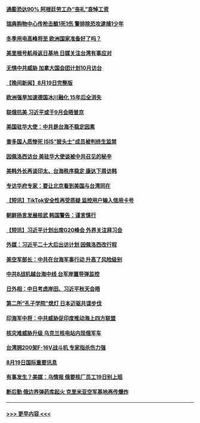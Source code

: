 #### [通膨恐达90% 阿根廷劳工办“丧礼”哀悼工资](../pages/prog202/a103507096.md?t=08201551) 
#### [瑞典购物中心传枪击酿1死1伤 警排除恐攻逮捕1少年](../pages/prog202/a103507077.md?t=08201551) 
#### [冬季用电高峰将至 欧洲国家准备好了吗？](../pages/prog202/a103507030.md?t=08201551) 
#### [美里根号航母返日基地 日媒关注台湾有事应对](../pages/prog202/a103506943.md?t=08201551) 
#### [无惧中共威胁 加拿大国会团计划10月访台](../pages/prog202/a103506947.md?t=08201551) 
#### [【晚间新闻】8月19日完整版](../pages/prog202/a103506911.md?t=08201551) 
#### [欧洲强旱加速德国冰川融化 15年后全消失](../pages/prog202/a103506802.md?t=08201551) 
#### [联俄抗美 习近平或于9月会晤普京](../pages/prog202/a103506798.md?t=08201551) 
#### [美国驻华大使：中共是台海不稳定因素](../pages/prog202/a103506794.md?t=08201551) 
#### [害多国人质惨死  ISIS“披头士”成员被判终生监禁](../pages/prog202/a103506633.md?t=08201551) 
#### [因佩洛西访台 美驻华大使谈被中共召见的秘辛](../pages/prog202/a103506624.md?t=08201551) 
#### [美韩外长再谈印太、台海秩序稳定 康达下周访韩](../pages/prog202/a103506491.md?t=08201551) 
#### [专访华府专家：要让北京看到美国与台湾同在](../pages/prog202/a103506503.md?t=08201551) 
#### [【短讯】TikTok安全性再受质疑 监控用户输入信用卡号](../pages/prog202/a103506507.md?t=08201551) 
#### [朝鲜扬言发展核武 韩国警告：谨言慎行](../pages/prog202/a103506499.md?t=08201551) 
#### [【短讯】习近平计划出席G20峰会 外界关注拜习会](../pages/prog202/a103506525.md?t=08201551) 
#### [外媒：习近平二十大后出访计划 因佩洛西改行程](../pages/prog202/a103506411.md?t=08201551) 
#### [美空军部长：中共在台海军事行动 升高了风险级别](../pages/prog202/a103506380.md?t=08201551) 
#### [中共8战机越台海中线 台军岸置导弹监控](../pages/prog202/a103506367.md?t=08201551) 
#### [日外相：中日考虑岸田、习近平秋天会晤](../pages/prog202/a103506353.md?t=08201551) 
#### [第二所“孔子学院”熄灯 日本迈驱共谍步伐](../pages/prog202/a103506231.md?t=08201551) 
#### [印海军中将：中共威胁促印度推动海上四方联盟](../pages/prog202/a103506219.md?t=08201551) 
#### [核灾难威胁升级 乌克兰核电站内现俄军车](../pages/prog202/a103506214.md?t=08201551) 
#### [台湾拥200架F-16V战斗机 专家指杀伤力强](../pages/prog202/a103506207.md?t=08201551) 
#### [8月19日国际重要讯息](../pages/prog202/a103506223.md?t=08201551) 
#### [有事发生？美媒：乌情报 俄要核厂员工19日别上班](../pages/prog202/a103506157.md?t=08201551) 
#### [断后勤 俄边界弹药库起火 克里米亚空军基地再传爆炸](../pages/prog202/a103506135.md?t=08201551) 

----
#### [ >>> 更早内容 <<< ](../indexes/prog202-earlier.md)
